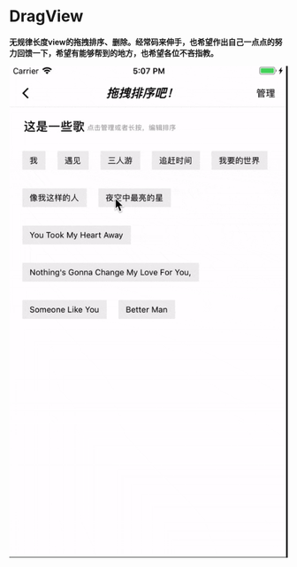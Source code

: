 # DragView
**无规律长度view的拖拽排序、删除。经常码来伸手，也希望作出自己一点点的努力回馈一下，希望有能够帮到的地方，也希望各位不吝指教。**

![image](https://github.com/Who-Tan/DragView/blob/master/DragView/icon/dragDemo.gif)
